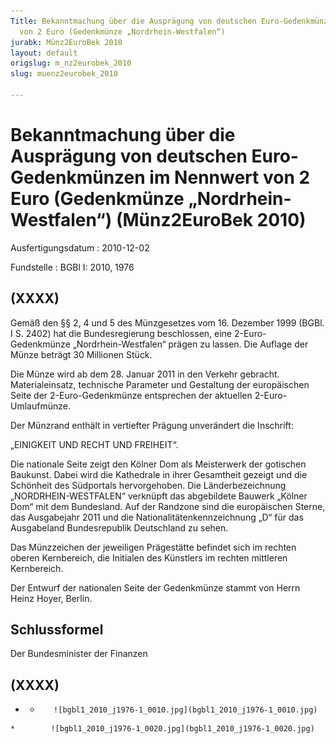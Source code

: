 ```yaml
---
Title: Bekanntmachung über die Ausprägung von deutschen Euro-Gedenkmünzen im Nennwert
  von 2 Euro (Gedenkmünze „Nordrhein-Westfalen“)
jurabk: Münz2EuroBek 2010
layout: default
origslug: m_nz2eurobek_2010
slug: muenz2eurobek_2010

---
```


# Bekanntmachung über die Ausprägung von deutschen Euro-Gedenkmünzen im Nennwert von 2 Euro (Gedenkmünze „Nordrhein-Westfalen“) (Münz2EuroBek 2010)

Ausfertigungsdatum
:   2010-12-02

Fundstelle
:   BGBl I: 2010, 1976


## (XXXX)

Gemäß den §§ 2, 4 und 5 des Münzgesetzes vom 16. Dezember 1999 (BGBl. I S. 2402) hat die Bundesregierung beschlossen, eine 2-Euro-Gedenkmünze „Nordrhein-Westfalen“ prägen zu lassen. Die Auflage der Münze beträgt 30 Millionen Stück.

Die Münze wird ab dem 28. Januar 2011 in den Verkehr gebracht. Materialeinsatz, technische Parameter und Gestaltung der europäischen Seite der 2-Euro-Gedenkmünze entsprechen der aktuellen 2-Euro-Umlaufmünze.

Der Münzrand enthält in vertiefter Prägung unverändert die Inschrift:

„EINIGKEIT UND RECHT UND FREIHEIT“.

Die nationale Seite zeigt den Kölner Dom als Meisterwerk der gotischen Baukunst. Dabei wird die Kathedrale in ihrer Gesamtheit gezeigt und die Schönheit des Südportals hervorgehoben. Die Länderbezeichnung „NORDRHEIN-WESTFALEN“ verknüpft das abgebildete Bauwerk „Kölner Dom“ mit dem Bundesland. Auf der Randzone sind die europäischen Sterne, das Ausgabejahr 2011 und die Nationalitätenkennzeichnung „D“ für das Ausgabeland Bundesrepublik Deutschland zu sehen.

Das Münzzeichen der jeweiligen Prägestätte befindet sich im rechten oberen Kernbereich, die Initialen des Künstlers im rechten mittleren Kernbereich.

Der Entwurf der nationalen Seite der Gedenkmünze stammt von Herrn Heinz Hoyer, Berlin.


## Schlussformel

Der Bundesminister der Finanzen


## (XXXX)


*    *        ![bgbl1_2010_j1976-1_0010.jpg](bgbl1_2010_j1976-1_0010.jpg)
    *        ![bgbl1_2010_j1976-1_0020.jpg](bgbl1_2010_j1976-1_0020.jpg)


